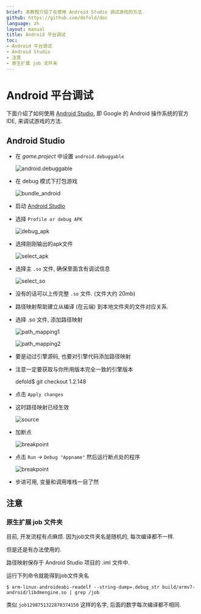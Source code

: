 ```yaml
---
brief: 本教程介绍了在使用 Android Studio 调试游戏的方法.
github: https://github.com/defold/doc
language: zh
layout: manual
title: Android 平台调试
toc:
- Android 平台调试
- Android Studio
- 注意
- 原生扩展 job 文件夹
---
```


# Android 平台调试

下面介绍了如何使用 [Android Studio](https://developer.android.com/studio/), 即 Google 的 Android 操作系统的官方 IDE, 来调试游戏的方法.


## Android Studio

* 在 *game.project* 中设置 `android.debuggable`

	![android.debuggable](/manuals/images/extensions/debugging/android/game_project_debuggable.png)

* 在 debug 模式下打包游戏

	![bundle_android](/manuals/images/extensions/debugging/android/bundle_android.png)

* 启动 [Android Studio](https://developer.android.com/studio/)

* 选择 `Profile or debug APK`

	![debug_apk](/manuals/images/extensions/debugging/android/android_profile_or_debug.png)

* 选择刚刚输出的apk文件

	![select_apk](/manuals/images/extensions/debugging/android/android_select_apk.png)

* 选择主 `.so` 文件, 确保里面含有调试信息

	![select_so](/manuals/images/extensions/debugging/android/android_missing_symbols.png)

* 没有的话可以上传完整 `.so` 文件. (文件大约 20mb)

* 路径映射帮助建立从编译 (在云端) 到本地文件夹的文件对应关系.

* 选择 .so 文件, 添加路径映射

	![path_mapping1](/manuals/images/extensions/debugging/android/path_mappings_android.png)

	![path_mapping2](/manuals/images/extensions/debugging/android/path_mappings_android2.png)

* 要是动过引擎源码, 也要对引擎代码添加路径映射

* 注意一定要获取与你所用版本完全一致的引擎版本

	defold$ git checkout 1.2.148

* 点击 `Apply changes`

* 这时路径映射已经生效

	![source](/manuals/images/extensions/debugging/android/source_mappings_android.png)

* 加断点

	![breakpoint](/manuals/images/extensions/debugging/android/breakpoint_android.png)

* 点击 `Run` -> `Debug "Appname"` 然后运行断点处的程序

	![breakpoint](/manuals/images/extensions/debugging/android/callstack_variables_android.png)

* 步进可用, 变量和调用堆栈一目了然


## 注意

### 原生扩展 job 文件夹

目前, 开发流程有点麻烦. 因为job文件夹名是随机的, 每次编译都不一样.

但是还是有办法使用的.

路径映射保存于 Android Studio 项目的 <project>.iml 文件中.

运行下列命令就能得到job文件夹名

	$ arm-linux-androideabi-readelf --string-dump=.debug_str build/armv7-android/libdmengine.so | grep /job

类似 `job1298751322870374150` 这样的名字, 后面的数字每次编译都不相同.